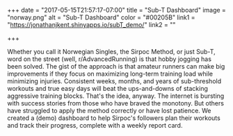 +++
date = "2017-05-15T21:57:17-07:00"
title = "Sub-T Dashboard"
image = "norway.png"
alt = "Sub-T Dashboard"
color = "#00205B"
link1 = "https://jonathanjkent.shinyapps.io/subT_demo/"
link2 = ""

+++

Whether you call it Norwegian Singles, the Sirpoc Method, or just Sub-T, word on the street (well, r/AdvancedRunning) is that hobby jogging has been solved. The gist of the approach is that amateur runners can make big improvements if they focus on maximizing long-term training load while minimizing injuries. Consistent weeks, months, and years of sub-threshold workouts and true easy days will beat the ups-and-downs of stacking aggressive training blocks. That's the idea, anyway. The internet is bursting with success stories from those who have braved the monotony. But others have struggled to apply the method correctly or have lost patience. We created a (demo) dashboard to help Sirpoc's followers plan their workouts and track their progress, complete with a weekly report card.